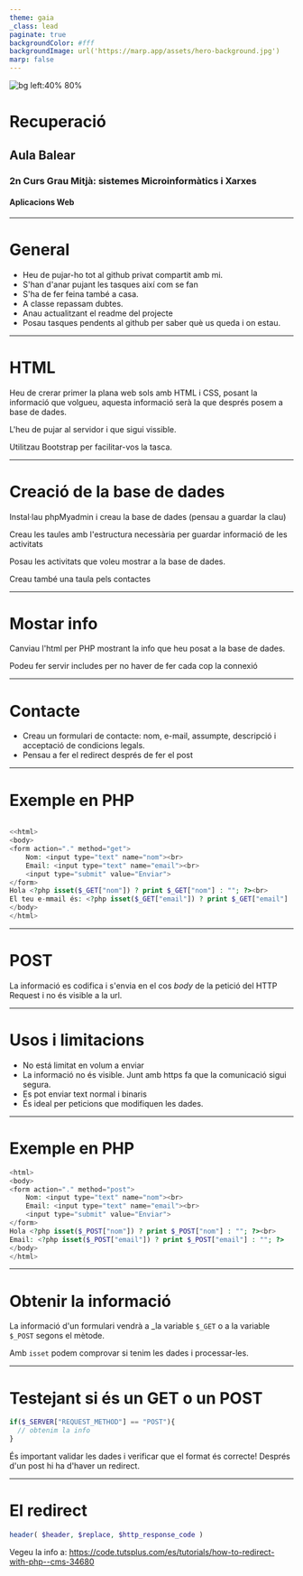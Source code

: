 ```yaml
---
theme: gaia
_class: lead
paginate: true
backgroundColor: #fff
backgroundImage: url('https://marp.app/assets/hero-background.jpg')
marp: false
---
```


![bg left:40% 80%](http://www.aulabalear.org/IMG/siteon0.png)

# **Recuperació**

## Aula Balear
### 2n Curs Grau Mitjà: sistemes Microinformàtics i Xarxes
#### Aplicacions Web

---

# General

* Heu de pujar-ho tot al github privat compartit amb mi.
* S'han d'anar pujant les tasques així com se fan
* S'ha de fer feina també a casa.
* A classe repassam dubtes.
* Anau actualitzant el readme del projecte
* Posau tasques pendents al github per saber què us queda i on estau.

---


# HTML

Heu de crerar primer la plana web sols amb HTML i CSS, posant la informació que volgueu,
aquesta informació serà la que després posem a base de dades.

L'heu de pujar al servidor i que sigui vissible.

Utilitzau Bootstrap per facilitar-vos la tasca.

---

# Creació de la base de dades

Instal·lau phpMyadmin i creau la base de dades (pensau a guardar la clau)

Creau les taules amb l'estructura necessària per guardar informació de les activitats

Posau les activitats que voleu mostrar a la base de dades.

Creau també una taula pels contactes

---

# Mostar info

Canviau l'html per PHP mostrant la info que heu posat a la base de dades.

Podeu fer servir includes per no haver de fer cada cop la connexió

---

# Contacte

* Creau un formulari de contacte: nom, e-mail, assumpte, descripció i acceptació de condicions legals.
* Pensau a fer el redirect després de fer el post


---

# Exemple en PHP

```php

<<html>
<body>
<form action="." method="get">
    Nom: <input type="text" name="nom"><br>
    Email: <input type="text" name="email"><br>
    <input type="submit" value="Enviar">
</form>
Hola <?php isset($_GET["nom"]) ? print $_GET["nom"] : ""; ?><br>
El teu e-mmail és: <?php isset($_GET["email"]) ? print $_GET["email"] : ""; ?>
</body>
</html>
```

---

# POST

La informació es codifica i s'envia en el cos *body* de la petició del HTTP Request i no és visible a la url.

---

# Usos i limitacions

* No está limitat en volum a enviar
* La informació no és visible. Junt amb https fa que la comunicació sigui segura.
* Es pot enviar text normal i binaris
* És ideal per peticions que modifiquen les dades.

---

# Exemple en PHP

```php
<html>
<body>
<form action="." method="post">
    Nom: <input type="text" name="nom"><br>
    Email: <input type="text" name="email"><br>
    <input type="submit" value="Enviar">
</form>
Hola <?php isset($_POST["nom"]) ? print $_POST["nom"] : ""; ?><br>
Email: <?php isset($_POST["email"]) ? print $_POST["email"] : ""; ?>
</body>
</html>

```

---

# Obtenir la informació

La informació d'un formulari vendrà a _la variable `$_GET` o a la variable `$_POST` segons el mètode.

Amb `isset` podem comprovar si tenim les dades i processar-les.

---

# Testejant si és un GET o un POST

```php
if($_SERVER["REQUEST_METHOD"] == "POST"){
  // obtenim la info
}
```

És important validar les dades i verificar que el format és correcte!
Després d'un post hi ha d'haver un redirect. 

---

# El redirect

```php
header( $header, $replace, $http_response_code )
``` 

Vegeu la info a: https://code.tutsplus.com/es/tutorials/how-to-redirect-with-php--cms-34680

